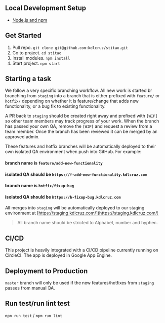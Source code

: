 ## Local Development Setup

* [Node.js and npm](https://nodejs.org/en/)

## Get Started

1. Pull repo. `git clone git@github.com:kdlcruz/stitao.git`
2. Go to project. `cd stitao`
3. Install modules. `npm install`
4. Start project. `npm start`

## Starting a task

We follow a very specific branching workflow. All new work is started br branching from `staging` into a branch that is either prefixed with `feature/` or `hotfix/` depending on whether it is feature/change that adds new functionality, or a bug fix to existing functionality.

A PR back to `staging` should be created right away and prefixed with `[WIP]` so other team members may track progress of your work. When the branch has passed your own QA, remove the `[WIP]` and request a review from a team member. Once the branch has been reviewed it can be merged by an approved admin.

These features and hotfix branches will be automatically deployed to their own isolated QA environment when push into GitHub. For example:

#### branch name is `feature/add-new-functionality`
#### isolated QA should be `https://f-add-new-functionality.kdlcruz.com`

#### branch name is `hotfix/fixup-bug`
#### isolated QA should be `https://h-fixup-bug.kdlcruz.com`

All merges into `staging` will be automatically deployed to our staging environment at [https://staging.kdlcruz.com/](https://staging.kdlcruz.com/)

> All branch name should be stricted to Alphabet, number and hyphen.

## CI/CD

This project is heavily integrated with a CI/CD pipeline currently running on CircleCI. The app is deployed in Google App Engine.

## Deployment to Production

`master` branch will only be used if the new features/hotfixes from `staging` passes from manual QA.

## Run test/run lint test

`npm run test` / `npm run lint`
